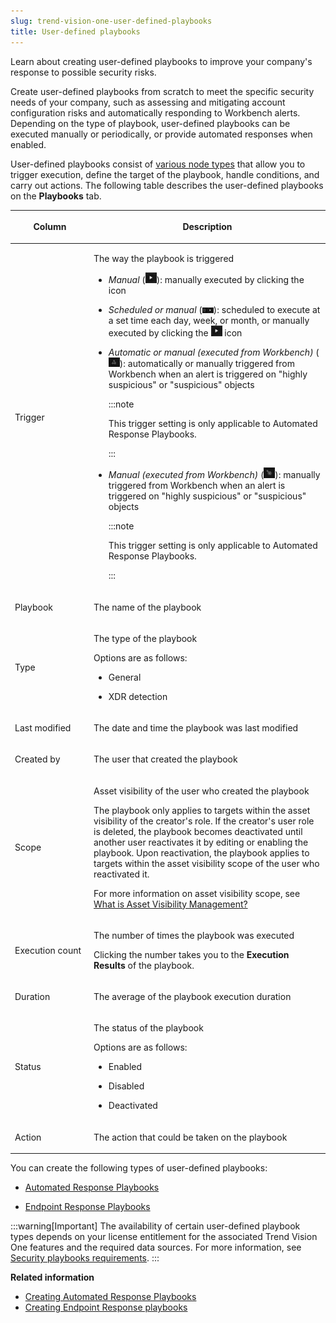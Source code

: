 ```yaml
---
slug: trend-vision-one-user-defined-playbooks
title: User-defined playbooks
---
```


Learn about creating user-defined playbooks to improve your company's response to possible security risks.

Create user-defined playbooks from scratch to meet the specific security needs of your company, such as assessing and mitigating account configuration risks and automatically responding to Workbench alerts. Depending on the type of playbook, user-defined playbooks can be executed manually or periodically, or provide automated responses when enabled.

User-defined playbooks consist of [various node types](playbook-nodes.md) that allow you to trigger execution, define the target of the playbook, handle conditions, and carry out actions. The following table describes the user-defined playbooks on the **Playbooks** tab.

<table>
<colgroup>
<col style="width: 25%" />
<col style="width: 75%" />
</colgroup>
<thead>
<tr>
<th><p>Column</p></th>
<th><p>Description</p></th>
</tr>
</thead>
<tbody>
<tr>
<td><p>Trigger</p></td>
<td><p>The way the playbook is triggered</p>
<ul>
<li><p><em>Manual</em> (<img src="./images/Manual=97712da2-0388-4ba8-8d18-01a01df565cd.webp" />): manually executed by clicking the icon</p></li>
<li><p><em>Scheduled or manual</em> (<img src="./images/Scheduled_Manual=09ec64f6-042d-47f2-8927-ed822821aff1.webp" />): scheduled to execute at a set time each day, week, or month, or manually executed by clicking the <img src="./images/Manual=97712da2-0388-4ba8-8d18-01a01df565cd.webp" /> icon</p></li>
<li><p><em>Automatic or manual (executed from Workbench)</em> (<img src="./images/Automatic_or_manual_Workbench=6de68c56-9936-42cf-bd7d-327e2f511492.webp" />): automatically or manually triggered from Workbench when an alert is triggered on "highly suspicious" or "suspicious" objects</p>


:::note

<p>This trigger setting is only applicable to Automated Response Playbooks.</p>


:::

</li>
<li><p><em>Manual (executed from Workbench)</em> (<img src="./images/Manual_Workbench=e68667cb-d982-48f2-8b09-3b605a15b149.webp" />): manually triggered from Workbench when an alert is triggered on "highly suspicious" or "suspicious" objects</p>


:::note

<p>This trigger setting is only applicable to Automated Response Playbooks.</p>


:::

</li>
</ul></td>
</tr>
<tr>
<td><p>Playbook</p></td>
<td><p>The name of the playbook</p></td>
</tr>
<tr>
<td><p>Type</p></td>
<td><p>The type of the playbook</p>
<p>Options are as follows:</p>
<ul>
<li><p>General</p></li>
<li><p>XDR detection</p></li>
</ul></td>
</tr>
<tr>
<td><p>Last modified</p></td>
<td><p>The date and time the playbook was last modified</p></td>
</tr>
<tr>
<td><p>Created by</p></td>
<td><p>The user that created the playbook</p></td>
</tr>
<tr>
<td><p>Scope</p></td>
<td><p>Asset visibility of the user who created the playbook</p>
<p>The playbook only applies to targets within the asset visibility of the creator's role. If the creator's user role is deleted, the playbook becomes deactivated until another user reactivates it by editing or enabling the playbook. Upon reactivation, the playbook applies to targets within the asset visibility scope of the user who reactivated it.</p>
<p>For more information on asset visibility scope, see <a href="trend-vision-one-what-is-asset-visibility-management">What is Asset Visibility Management?</a></p></td>
</tr>
<tr>
<td><p>Execution count</p></td>
<td><p>The number of times the playbook was executed</p>
<p>Clicking the number takes you to the <strong>Execution Results</strong> of the playbook.</p></td>
</tr>
<tr>
<td><p>Duration</p></td>
<td><p>The average of the playbook execution duration</p></td>
</tr>
<tr>
<td><p>Status</p></td>
<td><p>The status of the playbook</p>
<p>Options are as follows:</p>
<ul>
<li><p>Enabled</p></li>
<li><p>Disabled</p></li>
<li><p>Deactivated</p></li>
</ul></td>
</tr>
<tr>
<td><p>Action</p></td>
<td><p>The action that could be taken on the playbook</p></td>
</tr>
</tbody>
</table>

You can create the following types of user-defined playbooks:

- [Automated Response Playbooks](create-automated-response-playbooks.md)

- [Endpoint Response Playbooks](create-endpoint-response-playbooks.md)

:::warning[Important]
The availability of certain user-defined playbook types depends on your license entitlement for the associated Trend Vision One features and the required data sources. For more information, see [Security playbooks requirements](security-playbooks-requirements.md).
:::

**Related information**

- [Creating Automated Response Playbooks](create-automated-response-playbooks.md "Automatically respond to important Workbench alerts, speeding up response and minimizing the impact scope, by creating Automated Response Playbooks.")
- [Creating Endpoint Response playbooks](create-endpoint-response-playbooks.md "Manually or periodically run custom scripts on a target endpoint or isolate endpoints that may pose a security risk to your network.")
